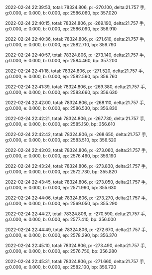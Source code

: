 2022-02-24 22:39:53, total: 78324.806, p: -270.100, delta:21.757 手, g:0.000, e: 0.000, b: 0.000, ep: 2586.060, bp: 357.020

2022-02-24 22:40:15, total: 78324.806, p: -269.190, delta:21.757 手, g:0.000, e: 0.000, b: 0.000, ep: 2586.090, bp: 356.910

2022-02-24 22:40:36, total: 78324.806, p: -271.610, delta:21.757 手, g:0.000, e: 0.000, b: 0.000, ep: 2582.710, bp: 356.790

2022-02-24 22:40:57, total: 78324.806, p: -273.140, delta:21.757 手, g:0.000, e: 0.000, b: 0.000, ep: 2584.460, bp: 357.200

2022-02-24 22:41:18, total: 78324.806, p: -271.520, delta:21.757 手, g:0.000, e: 0.000, b: 0.000, ep: 2582.560, bp: 356.760

2022-02-24 22:41:39, total: 78324.806, p: -269.380, delta:21.757 手, g:0.000, e: 0.000, b: 0.000, ep: 2583.660, bp: 356.630

2022-02-24 22:42:00, total: 78324.806, p: -268.110, delta:21.757 手, g:0.000, e: 0.000, b: 0.000, ep: 2586.530, bp: 356.830

2022-02-24 22:42:21, total: 78324.806, p: -267.730, delta:21.757 手, g:0.000, e: 0.000, b: 0.000, ep: 2585.150, bp: 356.610

2022-02-24 22:42:42, total: 78324.806, p: -268.650, delta:21.757 手, g:0.000, e: 0.000, b: 0.000, ep: 2583.510, bp: 356.520

2022-02-24 22:43:03, total: 78324.806, p: -273.060, delta:21.757 手, g:0.000, e: 0.000, b: 0.000, ep: 2576.460, bp: 356.190

2022-02-24 22:43:24, total: 78324.806, p: -273.830, delta:21.757 手, g:0.000, e: 0.000, b: 0.000, ep: 2572.730, bp: 355.820

2022-02-24 22:43:45, total: 78324.806, p: -273.050, delta:21.757 手, g:0.000, e: 0.000, b: 0.000, ep: 2571.990, bp: 355.630

2022-02-24 22:44:06, total: 78324.806, p: -273.270, delta:21.757 手, g:0.000, e: 0.000, b: 0.000, ep: 2569.050, bp: 355.290

2022-02-24 22:44:27, total: 78324.806, p: -270.590, delta:21.757 手, g:0.000, e: 0.000, b: 0.000, ep: 2577.410, bp: 356.000

2022-02-24 22:44:49, total: 78324.806, p: -272.670, delta:21.757 手, g:0.000, e: 0.000, b: 0.000, ep: 2578.290, bp: 356.370

2022-02-24 22:45:10, total: 78324.806, p: -273.490, delta:21.757 手, g:0.000, e: 0.000, b: 0.000, ep: 2576.750, bp: 356.280

2022-02-24 22:45:31, total: 78324.806, p: -271.660, delta:21.757 手, g:0.000, e: 0.000, b: 0.000, ep: 2582.100, bp: 356.720